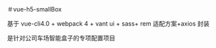 ＃vue-h5-smallBox

基于 vue-cli4.0 + webpack 4 + vant ui + sass+ rem 适配方案+axios 封装

是针对公司车场智能盒子的专项配置项目

